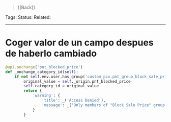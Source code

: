 
> [[Back]]

Tags: 
Status: 
Related: 

___

# Coger valor de un campo despues de haberlo cambiado

```python
@api.onchange('pnt_blocked_price')  
def _onchange_category_id(self):  
    if not self.env.user.has_group('custom_pcv.pnt_group_block_sale_price'):  
        original_value = self._origin.pnt_blocked_price  
        self.category_id = original_value  
        return {  
            'warning': {  
                'title': _('Access Denied'),  
                'message': _('Only members of "Block Sale Price" group can modify this field.'),  
            }  
        }
```